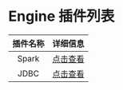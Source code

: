 # Engine 插件列表

|         插件名称          |             详细信息            | 
|:-------------------------:|:-------------------------------:|
|      Spark                | [点击查看](spark.md)     |
|      JDBC           | [点击查看](jdbc.md)      |